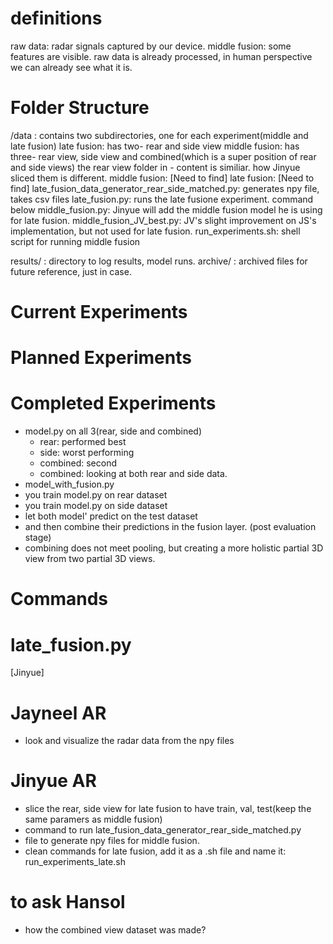 # definitions
raw data: radar signals captured by our device.
middle fusion: some features are visible.
raw data is already processed, in human perspective we can already see what it is.

# Folder Structure
 /data : contains two subdirectories, one for each experiment(middle and late fusion)
    late fusion: has two- rear and side view
    middle fusion: has three- rear view, side view and combined(which is a super position of rear and side views)
    the rear view folder in
    - content is similiar.  how Jinyue sliced them is different. 
    middle fusion: [Need to find]
    late fusion: [Need to find]
late_fusion_data_generator_rear_side_matched.py: generates npy file, takes csv files
late_fusion.py: runs the late fusione experiment. command below
middle_fusion.py: Jinyue will add the middle fusion model he is using for late fusion.
middle_fusion_JV_best.py: JV's slight improvement on JS's implementation, but not used for late fusion.
run_experiments.sh: shell script for running middle fusion

results/ : directory to log results, model runs.
archive/ : archived files for future reference, just in case.
# Current Experiments

# Planned Experiments

# Completed Experiments
- model.py on all 3(rear, side and combined)
  - rear: performed best
  - side: worst performing
  - combined: second
  - combined: looking at both rear and side data.
- model_with_fusion.py
-   you train model.py on rear dataset
-   you train model.py on side dataset
-   let both model' predict on the test dataset
-   and then combine their predictions in the fusion layer. (post  evaluation stage)
-   combining does not meet pooling, but creating a more holistic partial 3D view from two partial 3D views.

# Commands
# late_fusion.py
[Jinyue]

# Jayneel AR
- look and visualize the radar data from the npy files

# Jinyue AR
- slice the rear, side view for late fusion to have train, val, test(keep the same paramers as middle fusion)
- command to run late_fusion_data_generator_rear_side_matched.py
- file to generate npy files for middle fusion.
- clean commands for late fusion, add it as a .sh file and name it: run_experiments_late.sh
# to ask Hansol
- how the combined view dataset was made?
